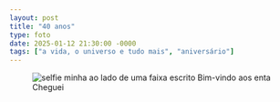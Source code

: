 ```yaml
---
layout: post
title: "40 anos"
type: foto
date: 2025-01-12 21:30:00 -0000
tags: ["a vida, o universo e tudo mais", "aniversário"]
---
```

<figure class="gallery">
    <img src="{{ site.baseurl }}/assets/fotos/2025/01/20250112_153929.jpg" alt="selfie minha ao lado de uma faixa escrito Bim-vindo aos enta" title="foto minha comuma faixa de bem-vindo aos enta ao fundo">
    <figcaption>Cheguei</figcaption>
</figure>
